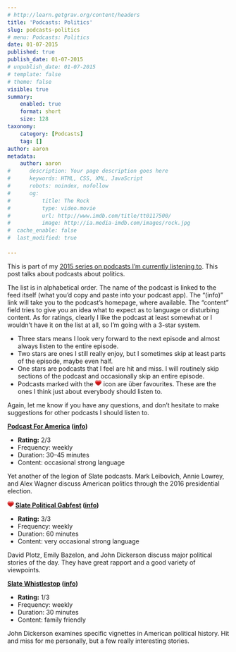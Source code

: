```yaml
---
# http://learn.getgrav.org/content/headers
title: 'Podcasts: Politics'
slug: podcasts-politics
# menu: Podcasts: Politics
date: 01-07-2015
published: true
publish_date: 01-07-2015
# unpublish_date: 01-07-2015
# template: false
# theme: false
visible: true
summary:
    enabled: true
    format: short
    size: 128
taxonomy:
    category: [Podcasts]
    tag: []
author: aaron
metadata:
    author: aaron
#      description: Your page description goes here
#      keywords: HTML, CSS, XML, JavaScript
#      robots: noindex, nofollow
#      og:
#          title: The Rock
#          type: video.movie
#          url: http://www.imdb.com/title/tt0117500/
#          image: http://ia.media-imdb.com/images/rock.jpg
#  cache_enable: false
#  last_modified: true

---
```


This is part of my [2015 series on podcasts I’m currently listening to](../podcasts-what-im-listening-to-2015). This post talks about podcasts about politics.

The list is in alphabetical order. The name of the podcast is linked to the feed itself (what you’d copy and paste into your podcast app). The “(info)” link will take you to the podcast’s homepage, where available. The “content” field tries to give you an idea what to expect as to language or disturbing content. As for ratings, clearly I like the podcast at least somewhat or I wouldn’t have it on the list at all, so I’m going with a 3-star system.

- Three stars means I look very forward to the next episode and almost always listen to the entire episode.
- Two stars are ones I still really enjoy, but I sometimes skip at least parts of the episode, maybe even half.
- One stars are podcasts that I feel are hit and miss. I will routinely skip sections of the podcast and occasionally skip an entire episode.
- Podcasts marked with the ![package_favorite](/images/package_favorite.png) icon are über favourites. These are the ones I think just about everybody should listen to.

Again, let me know if you have any questions, and don’t hesitate to make suggestions for other podcasts I should listen to.

**[Podcast For America](http://feeds.feedburner.com/PodcastForAmerica) ([info](http://www.slate.com/articles/podcasts/podcast_for_america.html))**

- **Rating:** 2/3
- Frequency: weekly
- Duration: 30–45 minutes
- Content: occasional strong language

Yet another of the legion of Slate podcasts. Mark Leibovich, Annie Lowrey, and Alex Wagner discuss American politics through the 2016 presidential election.

**![package_favorite](/images/package_favorite.png) [Slate Political Gabfest](http://feeds.feedburner.com/SlatePoliticalGabfest) ([info](http://www.slate.com/articles/podcasts/gabfest.html))**

- **Rating:** 3/3
- Frequency: weekly
- Duration: 60 minutes
- Content: very occasional strong language

David Plotz, Emily Bazelon, and John Dickerson discuss major political stories of the day. They have great rapport and a good variety of viewpoints.

**[Slate Whistlestop](http://feeds.feedburner.com/SlatesWhistlestop) ([info](http://www.slate.com/articles/podcasts/whistlestop.html))**

- **Rating:** 1/3
- Frequency: weekly
- Duration: 30 minutes
- Content: family friendly

John Dickerson examines specific vignettes in American political history. Hit and miss for me personally, but a few really interesting stories.
